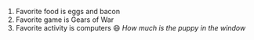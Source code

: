 1. Favorite food is eggs and bacon
2. Favorite game is Gears of War
3. Favorite activity is computers
:smile:
 *How much is the puppy in the window*
